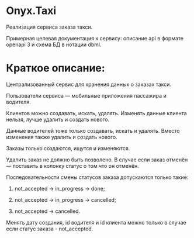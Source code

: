 # Onyx.Taxi

Реализация сервиса заказа такси.

Примерная целевая документация к сервису: описание api в формате openapi 3 и схема БД в нотации dbml.


# Краткое описание:

Централизованный сервис для хранения данных о заказах такси.

Пользователи сервиса — мобильные приложения пассажира и водителя.

Клиентов можно создавать, искать, удалять. Изменять данные клиента нельзя, лучше удалить и создать нового.

Данные водителей тоже  только создавать, искать и удалять. Вместо изменения также удалить и создать нового.

Заказы только создаются, ищутся и изменяются.

Удалить заказ не должно быть позволено. В случае если заказ отменён — поставить в колонку статус о том что он отменён.

Последовательности смены статусов заказа допускаются только такие:

1) not_accepted → in_progress → done;

2) not_accepted → in_progress → cancelled;

3) not_accepted → cancelled.

Менять дату создания, id водителя и id клиента можно только в случае если статус заказа - not_accepted.
